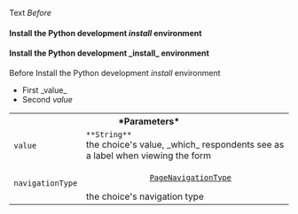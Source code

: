 Text _Before_ <h4> Install the Python development _install_ environment </h4>

<h4> Install the Python development _install_ environment </h4>

Before <p1> Install the Python development _install_ environment </p1>

<ul>
  <li>First _value_</li>
  <li>Second 
    <em>value</em>
  </li>
</ul>

<table class="responsive">
      <tbody>
        <tr>
          <th colspan="2">*Parameters*</th>
        </tr>
        <tr>
          <td>
            <code>value</code>
          </td>
          <td>
            <code>**String**</code><br>
            the choice's value, _which_ respondents see as a label when viewing the form
          </td>
        </tr>
        <tr>
          <td>
            <code>navigationType</code>
          </td>
          <td>
            <code>
              <a href="#">PageNavigationType</a>
            </code>
            <br>the choice's navigation type
          </td>
        </tr>
      </tbody>
</table>
